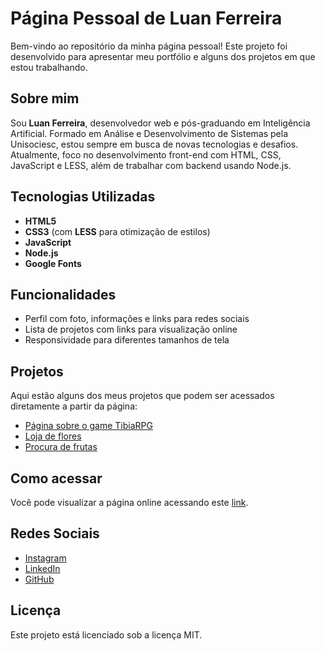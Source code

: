 # Página Pessoal de Luan Ferreira

Bem-vindo ao repositório da minha página pessoal! Este projeto foi desenvolvido para apresentar meu portfólio e alguns dos projetos em que estou trabalhando.

## Sobre mim

Sou **Luan Ferreira**, desenvolvedor web e pós-graduando em Inteligência Artificial. Formado em Análise e Desenvolvimento de Sistemas pela Unisociesc, estou sempre em busca de novas tecnologias e desafios. Atualmente, foco no desenvolvimento front-end com HTML, CSS, JavaScript e LESS, além de trabalhar com backend usando Node.js.

## Tecnologias Utilizadas

- **HTML5**
- **CSS3** (com **LESS** para otimização de estilos)
- **JavaScript**
- **Node.js**
- **Google Fonts**

## Funcionalidades

- Perfil com foto, informações e links para redes sociais
- Lista de projetos com links para visualização online
- Responsividade para diferentes tamanhos de tela

## Projetos

Aqui estão alguns dos meus projetos que podem ser acessados diretamente a partir da página:

- [Página sobre o game TibiaRPG](https://projeto-bootstrap-tibia.vercel.app/)
- [Loja de flores](https://pagina-flor-cultura-luan.vercel.app/)
- [Procura de frutas](https://pratica-js-sigma.vercel.app/)

## Como acessar

Você pode visualizar a página online acessando este [link](https://seu-link-vercel-aqui/).

## Redes Sociais

- [Instagram](https://www.instagram.com/luan_lnf/)
- [LinkedIn](https://www.linkedin.com/in/luan-ferreira-lnf/)
- [GitHub](https://github.com/luanlnf)

## Licença

Este projeto está licenciado sob a licença MIT.
